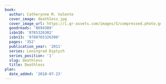 ```yaml
---
book:
  author: Catherynne M. Valente
  cover_image: deathless.jpg
  cover_image_url: https://i.gr-assets.com/images/S/compressed.photo.goodreads.com/books/1316635864l/8694389._SX98_.jpg
  goodreads: '8694389'
  isbn10: '0765326302'
  isbn13: '9780765326300'
  pages: '352'
  publication_year: '2011'
  series: Leningrad Diptych
  series_position: '1'
  slug: deathless
  title: Deathless
plan:
  date_added: '2018-07-23'
---
```

